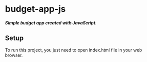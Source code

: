 # budget-app-js

##### Simple budget app created with JavaScript.

## Setup
To run this project, you just need to open index.html file in your web browser.
 
